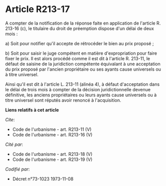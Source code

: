 # Article R213-17

A compter de la notification de la réponse faite en application de l'article R. 213-16 (c), le titulaire du droit de
préemption dispose d'un délai de deux mois : 

a) Soit pour notifier qu'il accepte de rétrocéder le bien au prix proposé ; 

b) Soit pour saisir le juge compétent en matière d'expropriation pour faire fixer le prix. Il est alors procédé comme il est
dit à l'article R. 213-11, le défaut de saisine de la juridiction compétente équivalant à une acceptation du prix proposé par
l'ancien propriétaire ou ses ayants cause universels ou à titre universel. 

Ainsi qu'il est dit à l'article L. 213-11 (alinéa 4), à défaut d'acceptation dans le délai de trois mois à compter de la
décision juridictionnelle devenue définitive, les anciens propriétaires ou leurs ayants cause universels ou à titre universel
sont réputés avoir renoncé à l'acquisition.

**Liens relatifs à cet article**

_Cite_:

  - Code de l'urbanisme - art. R213-11 (V)
  - Code de l'urbanisme - art. R213-16 (V)

_Cité par_:

  - Code de l'urbanisme - art. R213-18 (V)
  - Code de l'urbanisme - art. R213-19 (V)

_Codifié par_:

  - Décret n°73-1023 1973-11-08
